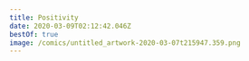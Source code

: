```yaml
---
title: Positivity
date: 2020-03-09T02:12:42.046Z
bestOf: true
image: /comics/untitled_artwork-2020-03-07t215947.359.png
---
```

